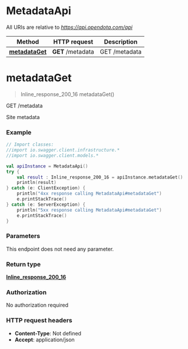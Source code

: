 # MetadataApi

All URIs are relative to *https://api.opendota.com/api*

Method | HTTP request | Description
------------- | ------------- | -------------
[**metadataGet**](MetadataApi.md#metadataGet) | **GET** /metadata | GET /metadata


<a name="metadataGet"></a>
# **metadataGet**
> Inline_response_200_16 metadataGet()

GET /metadata

Site metadata

### Example
```kotlin
// Import classes:
//import io.swagger.client.infrastructure.*
//import io.swagger.client.models.*

val apiInstance = MetadataApi()
try {
    val result : Inline_response_200_16 = apiInstance.metadataGet()
    println(result)
} catch (e: ClientException) {
    println("4xx response calling MetadataApi#metadataGet")
    e.printStackTrace()
} catch (e: ServerException) {
    println("5xx response calling MetadataApi#metadataGet")
    e.printStackTrace()
}
```

### Parameters
This endpoint does not need any parameter.

### Return type

[**Inline_response_200_16**](Inline_response_200_16.md)

### Authorization

No authorization required

### HTTP request headers

 - **Content-Type**: Not defined
 - **Accept**: application/json

